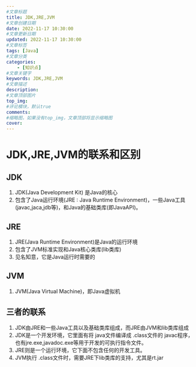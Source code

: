 ```yaml
---
#文章标题
title: JDK,JRE,JVM
#文章创建日期
date: 2022-11-17 10:30:00
#文章更新日期
updated: 2022-11-17 10:30:00
#文章标签
tags: [Java] 
#文章分类
categories: 
	- [知识点]
#文章关键字
keywords: JDK,JRE,JVM
#文章描述
description: 
#文章顶部图片
top_img: 
#评论模块，默认true
comments: 
#缩略图，如果没有top_img，文章顶部将显示缩略图
cover:
---
```




# JDK,JRE,JVM的联系和区别

## JDK

1. JDK(Java Development Kit) 是Java的核心
2. 包含了Java运行环境(JRE : Java Runtime Environment)，一些Java工具(javac,jaca,jdb等)，和Java的基础类库(即JavaAPI)。

## JRE

1. JRE(Java Runtime Environment)是Java的运行环境
2. 包含了JVM标准实现和Java核心类库(lib类库)
3. 见名知意，它是Java运行时需要的

## JVM

1. JVM(Java Virtual Machine)，即Java虚拟机

## 三者的联系

1. JDK由JRE和一些Java工具以及基础类库组成，而JRE由JVM和lib类库组成
2. JDK是一个开发环境，它里面有将 java文件编译成 .class文件的 javac程序，也有jre.exe,javadoc.exe等用于开发的可执行指令文件。
3. JRE则是一个运行环境，它下面不包含任何的开发工具。
4. JVM执行 .class文件时，需要JRE下lib类库的支持，尤其是rt.jar